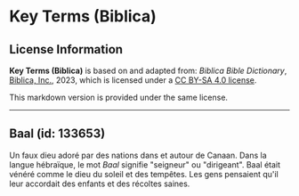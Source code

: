 # Key Terms (Biblica)

## License Information

**Key Terms (Biblica)** is based on and adapted from: _Biblica Bible Dictionary_, [Biblica, Inc.](https://www.biblica.com/), 2023, which is licensed under a [CC BY-SA 4.0 license](https://creativecommons.org/licenses/by-sa/4.0/legalcode.en).

This markdown version is provided under the same license.



--------------------------------

## Baal (id: 133653)

Un faux dieu adoré par des nations dans et autour de Canaan. Dans la langue hébraïque, le mot *Baal* signifie "seigneur" ou "dirigeant". Baal était vénéré comme le dieu du soleil et des tempêtes. Les gens pensaient qu'il leur accordait des enfants et des récoltes saines.


